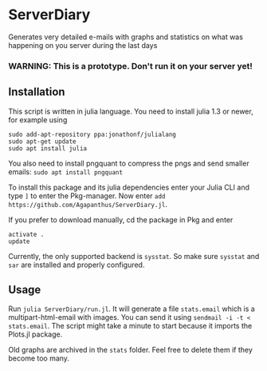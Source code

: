 # ServerDiary
Generates very detailed e-mails with graphs and statistics on what was happening on you server during the last days

### WARNING: This is a prototype. Don't run it on your server yet!

## Installation

This script is written in julia language. You need to install julia 1.3 or newer, for example using

```
sudo add-apt-repository ppa:jonathonf/julialang
sudo apt-get update
sudo apt install julia
```
You also need to install pngquant to compress the pngs and send smaller emails: `sudo apt install pngquant`

To install this package and its julia dependencies enter your Julia CLI and type `]` to enter the Pkg-manager. Now enter `add https://github.com/Agapanthus/ServerDiary.jl`.

If you prefer to download manually, cd the package in Pkg and enter
```
activate .
update
```

Currently, the only supported backend is `sysstat`. So make sure `sysstat` and `sar` are installed and properly configured.

## Usage

Run `julia ServerDiary/run.jl`. It will generate a file `stats.email` which is a multipart-html-email with images. You can send it using `sendmail -i -t < stats.email`.
The script might take a minute to start because it imports the Plots.jl package.

Old graphs are archived in the `stats` folder. Feel free to delete them if they become too many.